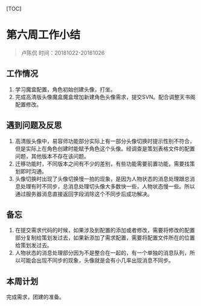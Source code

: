[TOC]
# 第六周工作小结
> 卢陈侃
> 时间：20181022-20181026

## 工作情况
1. 学习魔盒配置，角色初始创建头像，打坐。
2. 完成高清版头像魔盒魔盒增加新建角色头像需求，提交SVN。配合调整天书阁配置修改。

## 遇到问题及反思
1. 高清版头像中，易容师功能部分实际上有一部分头像切换时提示性别不符合，但是实际上在角色创建时能赋予角色这个头像。经调查是策划表格文件的配置问题，其他版本不存在该问题。
2. 迁移功能时，不同版本之间有不少的差别，有些功能需要前置功能，需要找策划即时沟通。
3. 头像切换时出现了头像切换慢一拍的现象，是因为人物状态的消息处理跟总消息处理有时不同步，总消息处理切头像大多数快一些，人物状态慢一些。所以通过服务器消息直接返回字段消除这个不同步后成功解决。

## 备忘
1. 在提交需求代码的时候，如果涉及到配置的添加或者修改，需要将修改的配置部分复制给策划发过去，如果新添加了需求配置，需要将配置文件所在的位置给策划发过去。
2. 人物状态的消息处理部分因为不是整合在一起的，有一个单独的消息队列，所以可能会出现不同步的现象，头像就是会有小几率出现消息不同步。

## 本周计划
完成需求，团建的准备。